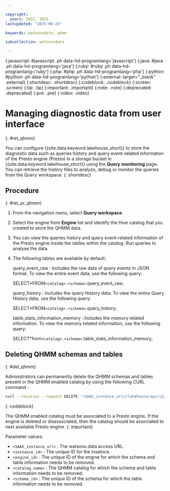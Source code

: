 ```yaml
---

copyright:
  years: 2022, 2025
lastupdated: "2025-08-26"

keywords: watsonxdata, qhmm

subcollection: watsonxdata

---
```


{:javascript: #javascript .ph data-hd-programlang='javascript'}
{:java: #java .ph data-hd-programlang='java'}
{:ruby: #ruby .ph data-hd-programlang='ruby'}
{:php: #php .ph data-hd-programlang='php'}
{:python: #python .ph data-hd-programlang='python'}
{:external: target="_blank" .external}
{:shortdesc: .shortdesc}
{:codeblock: .codeblock}
{:screen: .screen}
{:tip: .tip}
{:important: .important}
{:note: .note}
{:deprecated: .deprecated}
{:pre: .pre}
{:video: .video}

# Managing diagnostic data from user interface
{: #ret_qhmm}

You can configure {{site.data.keyword.lakehouse_short}} to store the diagnostic data such as queries history and query event-related information of the Presto engine (Presto) in a storage bucket in {{site.data.keyword.lakehouse_short}} using the **Query monitoring** page. You can retrieve the history files to analyze, debug or monitor the queries from the Query workspace.
{: shortdesc}

## Procedure
{: #ret_pr_qhmm}


1. From the navigation menu, select **Query workspace**.
1. Select the engine from **Engine** list and identify the Hive catalog that you created to store the QHMM data.
1. You can view the queries history and query event-related information of the Presto engine inside the tables within the catalog. Run queries to analyse the data.
1. The following tables are available by default:

    query_event_raw : Includes the raw data of query events in JSON format. To view the entire event data, use the following query:

    SELECT*FROM`<catalog>.<schema>`.query_event_raw;

    query_history : Includes the query History data. To view the entire Query History data, use the following query:

    SELECT*FROM`<catalog>.<schema>`.query_history;

    table_stats_information_memory : Includes the memory related information. To view the memory related information, use the following query:

    SELECT*from`<catalog>.<schema>`.table_stats_information_memory;

## Deleting QHMM schemas and tables
{: #del_qhmm}

Administrators can permanently delete the QHMM schemas and tables present in the QHMM enabled catalog by using the following CURL command :


```bash
curl --location --request DELETE '<SAAS_instance_url>/lakehouse/api/v3/<instance_id>/configuration/qhmm?engine_id=<engine_id>&catalog_name=<catalog_name>&schema_id=<schema_id>'
```
{: codeblock}

The QHMM enabled catalog must be associated to a Presto engine. If the engine is deleted or disassociated, then the catalog should be associated to next available Presto engine.
{: important}

Parameter values:

* `<SAAS_instance_url>`  : The watsonx.data access URL.
* `<instance_id>` : The unique ID for the insatnce.
* `<engine_id>` : The unique ID of the engine for which the schema and table information needs to be removed.
* `<catalog_name>` : The QHMM catalog for which the schema and table information needs to be removed.
* `<schema_id>` : The unique ID of the schema for which the table information needs to be removed.
